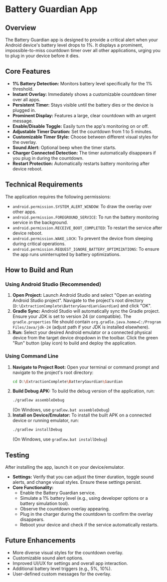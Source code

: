 # Battery Guardian App

## Overview
The Battery Guardian app is designed to provide a critical alert when your Android device's battery level drops to 1%. It displays a prominent, impossible-to-miss countdown timer over all other applications, urging you to plug in your device before it dies.

## Core Features
-   **1% Battery Detection:** Monitors battery level specifically for the 1% threshold.
-   **Instant Overlay:** Immediately shows a customizable countdown timer over all apps.
-   **Persistent Timer:** Stays visible until the battery dies or the device is plugged in.
-   **Prominent Display:** Features a large, clear countdown with an urgent message.
-   **Enable/Disable Toggle:** Easily turn the app's monitoring on or off.
-   **Adjustable Timer Duration:** Set the countdown from 1 to 5 minutes.
-   **Customizable Timer Style:** Choose between different visual styles for the overlay.
-   **Sound Alert:** Optional beep when the timer starts.
-   **Charger Connected Detection:** The timer automatically disappears if you plug in during the countdown.
-   **Restart Protection:** Automatically restarts battery monitoring after device reboot.

## Technical Requirements
The application requires the following permissions:
-   `android.permission.SYSTEM_ALERT_WINDOW`: To draw the overlay over other apps.
-   `android.permission.FOREGROUND_SERVICE`: To run the battery monitoring service in the background.
-   `android.permission.RECEIVE_BOOT_COMPLETED`: To restart the service after device reboot.
-   `android.permission.WAKE_LOCK`: To prevent the device from sleeping during critical operations.
-   `android.permission.REQUEST_IGNORE_BATTERY_OPTIMIZATIONS`: To ensure the app runs uninterrupted by battery optimizations.

## How to Build and Run

### Using Android Studio (Recommended)
1.  **Open Project:** Launch Android Studio and select "Open an existing Android Studio project". Navigate to the project's root directory (`D:\ExtractionComplete\BatteryGaurdian\Gaurdian`) and click "OK".
2.  **Gradle Sync:** Android Studio will automatically sync the Gradle project. Ensure your JDK is set to version 24 (or compatible). The `gradle.properties` file should contain `org.gradle.java.home=C:/Program Files/Java/jdk-24` (adjust path if your JDK is installed elsewhere).
3.  **Run:** Select your desired Android emulator or a connected physical device from the target device dropdown in the toolbar. Click the green "Run" button (play icon) to build and deploy the application.

### Using Command Line
1.  **Navigate to Project Root:** Open your terminal or command prompt and navigate to the project's root directory:
    ```bash
    cd D:\ExtractionComplete\BatteryGaurdian\Gaurdian
    ```
2.  **Build Debug APK:** To build the debug version of the application, run:
    ```bash
    ./gradlew assembleDebug
    ```
    (On Windows, use `gradlew.bat assembleDebug`)
3.  **Install on Device/Emulator:** To install the built APK on a connected device or running emulator, run:
    ```bash
    ./gradlew installDebug
    ```
    (On Windows, use `gradlew.bat installDebug`)

## Testing
After installing the app, launch it on your device/emulator.
-   **Settings:** Verify that you can adjust the timer duration, toggle sound alerts, and change visual styles. Ensure these settings persist.
-   **Core Functionality:**
    -   Enable the Battery Guardian service.
    -   Simulate a 1% battery level (e.g., using developer options or a battery simulation tool).
    -   Observe the countdown overlay appearing.
    -   Plug in the charger during the countdown to confirm the overlay disappears.
    -   Reboot your device and check if the service automatically restarts.

## Future Enhancements
-   More diverse visual styles for the countdown overlay.
-   Customizable sound alert options.
-   Improved UI/UX for settings and overall app interaction.
-   Additional battery level triggers (e.g., 5%, 10%).
-   User-defined custom messages for the overlay.
